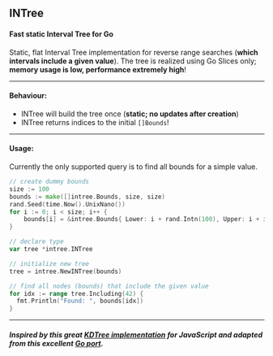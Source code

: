 ## INTree
#### Fast static Interval Tree for Go

Static, flat Interval Tree implementation for reverse range searches (**which intervals include a given value**). The tree is realized using Go Slices only; **memory usage is low, performance extremely high**!

___

#### Behaviour:

* INTree will build the tree once (**static; no updates after creation**)
* INTree returns indices to the initial `[]Bounds`!

___

#### Usage:

Currently the only supported query is to find all bounds for a simple value.

```go
// create dummy bounds
size := 100
bounds := make([]intree.Bounds, size, size)
rand.Seed(time.Now().UnixNano())
for i := 0; i < size; i++ {
    bounds[i] = &intree.Bounds{ Lower: i + rand.Intn(100), Upper: i + i + rand.Intn(100) }
}

// declare type
var tree *intree.INTree

// initialize new tree
tree = intree.NewINTree(bounds)

// find all nodes (bounds) that include the given value
for idx := range tree.Including(42) {
  fmt.Println("Found: ", bounds[idx])
}
```
____

##### Inspired by this great [KDTree implementation](https://github.com/mourner/kdbush) for JavaScript and adapted from this excellent [Go port](https://github.com/MadAppGang/kdbush).
